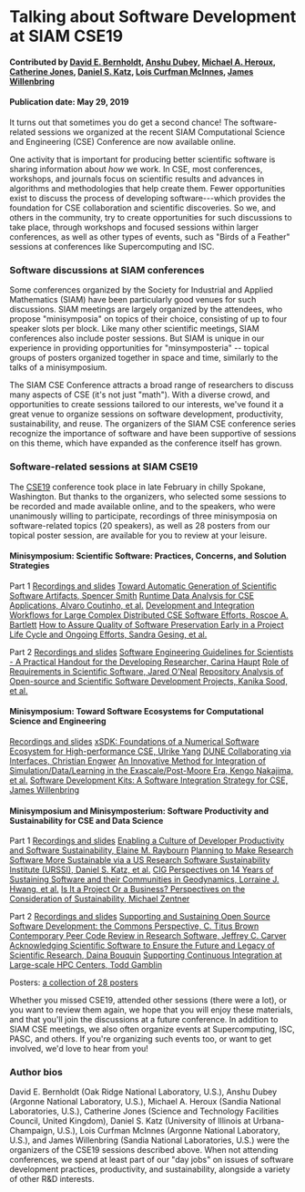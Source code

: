 # Talking about Software Development at SIAM CSE19

#### Contributed by [David E. Bernholdt](https://github.com/bernhold "David E. Bernholdt GitHub Profile"), [Anshu Dubey](https://github.com/adubey64 "Anshu Dubey GitHub Profile"), [Michael A. Heroux](https://github.com/maherou "Michael A. Heroux GitHub Profile"), [Catherine Jones](https://github.com/cm-j0nes "Catherine Jones GitHub Profile"), [Daniel S. Katz](https://github.com/danielskatz "Daniel S. Katz GitHub Profile"), [Lois Curfman McInnes](https://github.com/curfman "Lois Curfman McInnes GitHub Profile"), [James Willenbring](https://github.com/jwillenbring "James Willenbring GitHub Profile")

#### Publication date: May 29, 2019

It turns out that sometimes you do get a second chance! The software-related sessions we organized at the recent SIAM Computational Science and Engineering (CSE) Conference are now available online.

One activity that is important for producing better scientific software is sharing information about *how* we work.  In CSE, most conferences, workshops, and journals focus on scientific results and advances in algorithms and methodologies that help create them.  Fewer opportunities exist to discuss the process of developing software---which provides the foundation for CSE collaboration and scientific discoveries.  So we, and others in the community, try to create opportunities for such discussions to take place, through workshops and focused sessions within larger conferences, as well as other types of events, such as "Birds of a Feather" sessions at conferences like Supercomputing and ISC.

### Software discussions at SIAM conferences

Some conferences organized by the Society for Industrial and Applied Mathematics (SIAM) have been particularly good venues for such discussions.  SIAM meetings are largely organized by the attendees, who propose "minisymposia" on topics of their choice, consisting of up to four speaker slots per block.  Like many other scientific meetings, SIAM conferences also include poster sessions.  But SIAM is unique in our experience in providing opportunities for "minsymposteria" -- topical groups of posters organized together in space and time, similarly to the talks of a minisymposium.

The SIAM CSE Conference attracts a broad range of researchers to discuss many aspects of CSE (it's not just "math").  With a diverse crowd, and opportunities to create sessions tailored to our interests, we've found it a great venue to organize sessions on software development, productivity, sustainability, and reuse.  The organizers of the SIAM CSE conference series recognize the importance of software and have been supportive of sessions on this theme, which have expanded as the conference itself has grown.

### Software-related sessions at SIAM CSE19

The [CSE19](https://www.siam.org/Conferences/CM/Conference/cse19) conference took place in late February in chilly Spokane, Washington.  But thanks to the organizers, who selected some sessions to be recorded and made available online, and to the speakers, who were unanimously willing to participate, recordings of three minisymposia on software-related topics (20 speakers), as well as 28 posters from our topical poster session, are available for you to review at your leisure.

#### Minisymposium: Scientific Software: Practices, Concerns, and Solution Strategies

Part 1 [Recordings and slides](https://www.pathlms.com/siam/courses/10878/sections/14354)
<a class="link-row" href="https://www.pathlms.com/siam/courses/10878/sections/14354/video_presentations/127480">Toward Automatic Generation of Scientific Software Artifacts, Spencer Smith</a>
<a class="link-row" href="https://www.pathlms.com/siam/courses/10878/sections/14354/video_presentations/127481">Runtime Data Analysis for CSE Applications, Alvaro Coutinho, et al.</a>
<a class="link-row" href="https://www.pathlms.com/siam/courses/10878/sections/14354/video_presentations/127482">Development and Integration Workflows for Large Complex Distributed CSE Software Efforts, Roscoe A. Bartlett</a>
<a class="link-row" href="https://www.pathlms.com/siam/courses/10878/sections/14354/video_presentations/127483">How to Assure Quality of Software Preservation Early in a Project Life Cycle and Ongoing Efforts, Sandra Gesing, et al.</a>

Part 2 [Recordings and slides](https://www.pathlms.com/siam/courses/10878/sections/14355)
<a class="link-row" href="https://www.pathlms.com/siam/courses/10878/sections/14355/video_presentations/127484">Software Engineering Guidelines for Scientists - A Practical Handout for the Developing Researcher, Carina Haupt</a>
<a class="link-row" href="https://www.pathlms.com/siam/courses/10878/sections/14355/video_presentations/127486">Role of Requirements in Scientific Software, Jared O'Neal</a>
<a class="link-row" href="https://www.pathlms.com/siam/courses/10878/sections/14355/video_presentations/127487">Repository Analysis of Open-source and Scientific Software Development Projects, Kanika Sood, et al.</a>

#### Minisymposium: Toward Software Ecosystems for Computational Science and Engineering

[Recordings and slides](https://www.pathlms.com/siam/courses/10878/sections/14362)
<a class="link-row" href="https://www.pathlms.com/siam/courses/10878/sections/14362/video_presentations/127517">xSDK: Foundations of a Numerical Software Ecosystem for High-performance CSE, Ulrike Yang</a>
<a class="link-row" href="https://www.pathlms.com/siam/courses/10878/sections/14362/video_presentations/127518">DUNE Collaborating via Interfaces, Christian Engwer</a>
<a class="link-row" href="https://www.pathlms.com/siam/courses/10878/sections/14362/video_presentations/127519">An Innovative Method for Integration of Simulation/Data/Learning in the Exascale/Post-Moore Era, Kengo Nakajima, et al.</a>
<a class="link-row" href="https://www.pathlms.com/siam/courses/10878/sections/14362/video_presentations/127520">Software Development Kits: A Software Integration Strategy for CSE, James Willenbring</a>

#### Minisymposium and Minisymposterium: Software Productivity and Sustainability for CSE and Data Science

Part 1 [Recordings and slides](https://www.pathlms.com/siam/courses/10878/sections/14383)
<a class="link-row" href="https://www.pathlms.com/siam/courses/10878/sections/14383/video_presentations/127491">Enabling a Culture of Developer Productivity and Software Sustainability, Elaine M. Raybourn</a>
<a class="link-row" href="https://www.pathlms.com/siam/courses/10878/sections/14383/video_presentations/127493">Planning to Make Research Software More Sustainable via a US Research Software Sustainability Institute (URSSI), Daniel S. Katz, et al.</a>
<a class="link-row" href="https://www.pathlms.com/siam/courses/10878/sections/14383/video_presentations/127495">CIG Perspectives on 14 Years of Sustaining Software and their Communities in Geodynamics, Lorraine J. Hwang, et al.</a>
<a class="link-row" href="https://www.pathlms.com/siam/courses/10878/sections/14383/video_presentations/127497">Is It a Project Or a Business? Perspectives on the Consideration of Sustainability, Michael Zentner</a>

Part 2 [Recordings and slides](https://www.pathlms.com/siam/courses/10878/sections/14384)
<a class="link-row" href="https://www.pathlms.com/siam/courses/10878/sections/14384/video_presentations/127498">Supporting and Sustaining Open Source Software Development: the Commons Perspective, C. Titus Brown</a>
<a class="link-row" href="https://www.pathlms.com/siam/courses/10878/sections/14384/video_presentations/127499">Contemporary Peer Code Review in Research Software, Jeffrey C. Carver</a>
<a class="link-row" href="https://www.pathlms.com/siam/courses/10878/sections/14384/video_presentations/127500">Acknowledging Scientific Software to Ensure the Future and Legacy of Scientific Research, Daina Bouquin</a>
<a class="link-row" href="https://www.pathlms.com/siam/courses/10878/sections/14384/video_presentations/127501">Supporting Continuous Integration at Large-scale HPC Centers, Todd Gamblin</a>

Posters: [a collection of 28 posters](https://doi.org/10.6084/m9.figshare.c.4410767)

Whether you missed CSE19, attended other sessions (there were a lot), or you want to review them again, we hope that you will enjoy these materials, and that you'll join the discussions at a future conference.  In addition to SIAM CSE meetings, we also often organize events at Supercomputing, ISC, PASC, and others. If you're organizing such events too, or want to get involved, we'd love to hear from you!

### Author bios

David E. Bernholdt (Oak Ridge National Laboratory, U.S.), 
Anshu Dubey (Argonne National Laboratory, U.S.), 
Michael A. Heroux (Sandia National Laboratories, U.S.), 
Catherine Jones (Science and Technology Facilities Council, United Kingdom),
Daniel S. Katz (University of Illinois at Urbana-Champaign, U.S.),
Lois Curfman McInnes (Argonne National Laboratory, U.S.), and 
James Willenbring (Sandia National Laboratories, U.S.) were the organizers of the CSE19 sessions described above.  When not attending conferences, we spend at least part of our "day jobs" on issues of software development practices, productivity, and sustainability, alongside a variety of other R&D interests.

<!---
Publish: Preview
Categories: skills
Topics: conferences and workshops, online learning
Tags: bssw-blog-article
Level: 2
Prerequisites: default
Aggregate: none
--->
